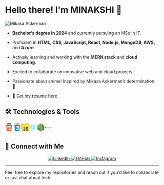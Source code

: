 # Hello there! I'm **MINAKSHI** 👋
<p justify-content="right">
  
  <img src="https://media1.tenor.com/m/Rx9nnFWfFMQAAAAd/mikasa-ackerman-attack-on-titan.gif" width="300" alt="Mikasa Ackerman"/>
</p>

- **Bachelor’s degree in 2024** and currently pursuing an MSc in IT.
- Proficient in **HTML, CSS, JavaScript, React, Node.js, MongoDB, AWS,** and **Azure**.
- Actively learning and working with the **MERN stack** and **cloud computing**.
- Excited to collaborate on innovative web and cloud projects.
- Passionate about anime! Inspired by Mikasa Ackerman’s determination. 🌟


- 📄 [Get my resume here](https://drive.google.com/file/d/1BY9sOHlN0Je9HPVl1Ey1f9veQf-leMCf/view?usp=sharing)

## 🛠️ Technologies & Tools

<p>
  <img align="left" alt="HTML" width="26px" src="https://raw.githubusercontent.com/github/explore/80688e429a7d4ef2fca1e82350fe8e3517d3494d/topics/html/html.png" />
  <img align="left" alt="CSS" width="26px" src="https://raw.githubusercontent.com/github/explore/80688e429a7d4ef2fca1e82350fe8e3517d3494d/topics/css/css.png" />
  <img align="left" alt="JavaScript" width="26px" src="https://raw.githubusercontent.com/github/explore/80688e429a7d4ef2fca1e82350fe8e3517d3494d/topics/javascript/javascript.png" />
  <img align="left" alt="React" width="26px" src="https://raw.githubusercontent.com/github/explore/80688e429a7d4ef2fca1e82350fe8e3517d3494d/topics/react/react.png" />
  <img align="left" alt="Node.js" width="26px" src="https://raw.githubusercontent.com/github/explore/80688e429a7d4ef2fca1e82350fe8e3517d3494d/topics/nodejs/nodejs.png" />
  <img align="left" alt="MongoDB" width="26px" src="https://raw.githubusercontent.com/github/explore/80688e429a7d4ef2fca1e82350fe8e3517d3494d/topics/mongodb/mongodb.png" />
</p>
<br/><br/>

## 🔗 Connect with Me

<p align="center">
  <a href="https://www.linkedin.com/in/minakshimishra" target="_blank">
    <img src="https://img.shields.io/badge/LinkedIn-%230077B5.svg?style=for-the-badge&logo=linkedin&logoColor=white" alt="LinkedIn"/>
  </a>

  <a href="https://github.com/minakshi-141" target="_blank">
    <img src="https://img.shields.io/badge/GitHub-%23181717.svg?style=for-the-badge&logo=github&logoColor=white" alt="GitHub"/>
  </a>
  
  <a href="https://www.instagram.com/_.minakshi._27?igsh=MXR0N2hlbGxjY3pqdw==" target="_blank">
    <img src="https://img.shields.io/badge/Instagram-%23E4405F.svg?style=for-the-badge&logo=instagram&logoColor=white" alt="Instagram"/>
  </a>
</p>

---

Feel free to explore my repositories and reach out if you'd like to collaborate or just chat about tech!
